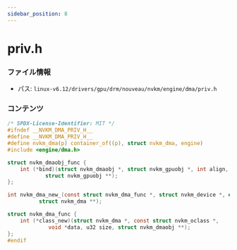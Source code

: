 ```yaml
---
sidebar_position: 8
---
```

# priv.h

### ファイル情報

- パス: `linux-v6.12/drivers/gpu/drm/nouveau/nvkm/engine/dma/priv.h`

### コンテンツ

```h
/* SPDX-License-Identifier: MIT */
#ifndef __NVKM_DMA_PRIV_H__
#define __NVKM_DMA_PRIV_H__
#define nvkm_dma(p) container_of((p), struct nvkm_dma, engine)
#include <engine/dma.h>

struct nvkm_dmaobj_func {
	int (*bind)(struct nvkm_dmaobj *, struct nvkm_gpuobj *, int align,
		    struct nvkm_gpuobj **);
};

int nvkm_dma_new_(const struct nvkm_dma_func *, struct nvkm_device *, enum nvkm_subdev_type, int,
		  struct nvkm_dma **);

struct nvkm_dma_func {
	int (*class_new)(struct nvkm_dma *, const struct nvkm_oclass *,
			 void *data, u32 size, struct nvkm_dmaobj **);
};
#endif

```
